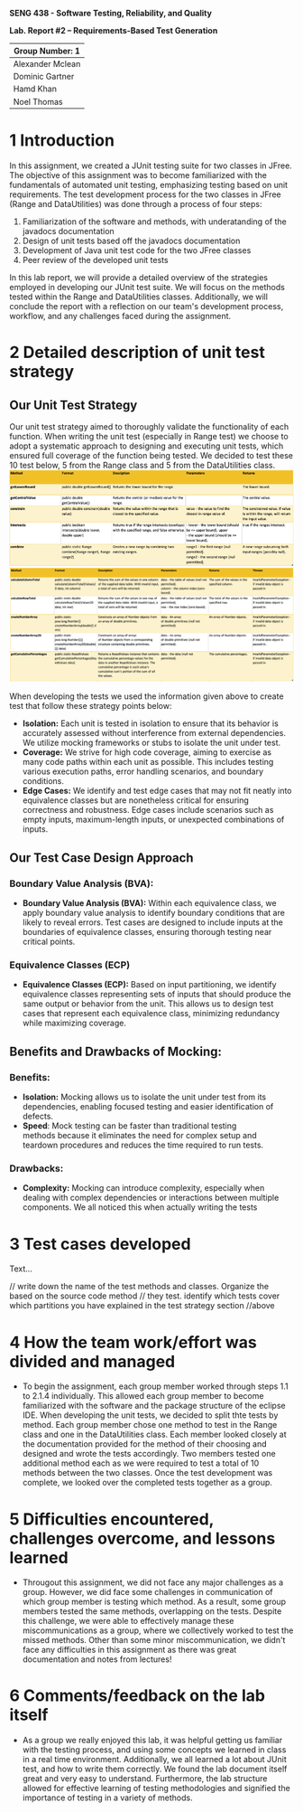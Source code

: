 **SENG 438 - Software Testing, Reliability, and Quality**

**Lab. Report \#2 – Requirements-Based Test Generation**


| Group Number: 1      |
|-----------------|
| Alexander Mclean                |   
| Dominic Gartner              |   
| Hamd Khan               |   
| Noel Thomas                |   

# 1 Introduction

In this assignment, we created a JUnit testing suite for two classes in JFree. The objective of this assignment was to become familiarized with the  fundamentals of automated unit testing, emphasizing testing based on unit requirements. The test development process for the two classes in JFree (Range and DataUtilities) was done through a process of four steps:
  1. Familiarization of the software and methods, with underatanding of the javadocs documentation
  2. Design of unit tests based off the javadocs documentation
  3. Development of Java unit test code for the two JFree classes
  4. Peer review of the developed unit tests

In this lab report, we will provide a detailed overview of the strategies employed in developing our JUnit test suite. We will focus on the methods tested within the Range and DataUtilities classes. Additionally, we will conclude the report with a reflection on our team's development process, workflow, and any challenges faced during the assignment.

# 2 Detailed description of unit test strategy

## Our Unit Test Strategy

Our unit test strategy aimed to thoroughly validate the functionality of each function. When writing the unit test (especially in Range test) we choose to adopt a systematic approach to designing and executing unit tests, which ensured full coverage of the function being tested. We decided to test these 10 test below, 5 from the Range class and 5 from the DataUtilities class.
![Alt text](/media/Range.png)
![Alt text](/media/DataU.png)

When developing the tests we used the information given above to create test that follow these strategy points below:
- **Isolation:** Each unit is tested in isolation to ensure that its behavior is accurately assessed without interference from external dependencies. We utilize mocking frameworks or stubs to isolate the unit under test.
- **Coverage:** We strive for high code coverage, aiming to exercise as many code paths within each unit as possible. This includes testing various execution paths, error handling scenarios, and boundary conditions.
- **Edge Cases:** We identify and test edge cases that may not fit neatly into equivalence classes but are nonetheless critical for ensuring correctness and robustness. Edge cases include scenarios such as empty inputs, maximum-length inputs, or unexpected combinations of inputs.

## **Our Test Case Design Approach**

### **Boundary Value Analysis (BVA):**

- **Boundary Value Analysis (BVA):** Within each equivalence class, we apply boundary value analysis to identify boundary conditions that are likely to reveal errors. Test cases are designed to include inputs at the boundaries of equivalence classes, ensuring thorough testing near critical points.

### **Equivalence Classes (ECP)**

- **Equivalence Classes (ECP):** Based on input partitioning, we identify equivalence classes representing sets of inputs that should produce the same output or behavior from the unit. This allows us to design test cases that represent each equivalence class, minimizing redundancy while maximizing coverage.

## **Benefits and Drawbacks of Mocking:**

### **Benefits:**

- **Isolation:** Mocking allows us to isolate the unit under test from its dependencies, enabling focused testing and easier identification of defects.
- **Speed**: Mock testing can be faster than traditional testing methods because it eliminates the need for complex setup and teardown procedures and reduces the time required to run tests.

### **Drawbacks:**

- **Complexity:** Mocking can introduce complexity, especially when dealing with complex dependencies or interactions between multiple components. We all noticed this when actually writing the tests

# 3 Test cases developed

Text…

// write down the name of the test methods and classes. Organize the based on
the source code method // they test. identify which tests cover which partitions
you have explained in the test strategy section //above

# 4 How the team work/effort was divided and managed
- To begin the assignment, each group member worked through steps 1.1 to 2.1.4 individually. This allowed each group member to become familiarized with the software and the package structure of the eclipse IDE. When developing the unit tests, we decided to split thte tests by method. Each group member chose one method to test in the Range class and one in the DataUtilities class. Each member looked closely at the documentation provided for the method of their choosing and designed and wrote the tests accordingly. Two members tested one additional method each as we were required to test a total of 10 methods between the two classes. Once the test development was complete, we looked over the completed tests together as a group.

# 5 Difficulties encountered, challenges overcome, and lessons learned
- Througout this assignment, we did not face any major challenges as a group. However, we did face some challenges in communication of which group member is testing which method. As a result, some group members tested the same methods, overlapping on the tests. Despite this challenge, we were able to effectively manage these miscommunications as a group, where we collectively worked to test the missed methods. Other than some minor miscommunication, we didn't face any difficulties in this assignment as there was great documentation and notes from lectures!

# 6 Comments/feedback on the lab itself

- As a group we really enjoyed this lab, it was helpful getting us familiar with the testing process, and using some concepts we learned in class in a real time environment. Additionally, we all learned a lot about JUnit test, and how to write them correctly. We found the lab document itself great and very easy to understand. Furthermore, the lab structure allowed for effective learning of testing methodologies and signified the importance of testing in a variety of methods. 
